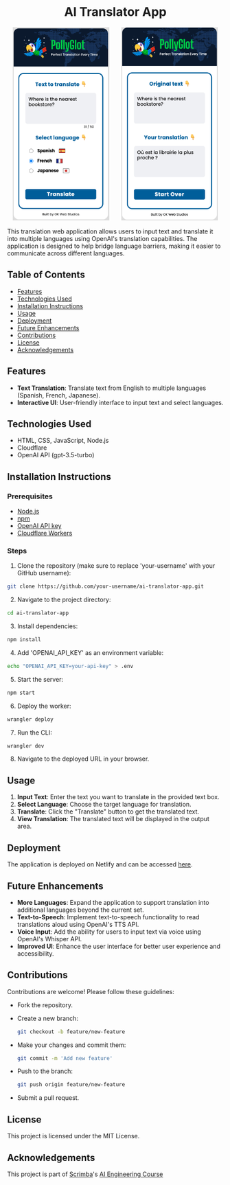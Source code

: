 <h1 align="center">AI Translator App</h1>

<p align="center">
  <img src="src/screenshots/france-q.png" width="225" height="450">&nbsp;&nbsp;&nbsp;&nbsp;&nbsp;&nbsp;
  <img src="src/screenshots/france-r.png" width="225" height="450">
</p>

This translation web application allows users to input text and translate it into multiple languages using OpenAI's translation capabilities. The application is designed to help bridge language barriers, making it easier to communicate across different languages.

## Table of Contents
- [Features](#features)
- [Technologies Used](#technologies-used)
- [Installation Instructions](#installation-instructions)
- [Usage](#usage)
- [Deployment](#deployment)
- [Future Enhancements](#future-enhancements)
- [Contributions](#contributions)
- [License](#license)
- [Acknowledgements](#acknowledgements)

## Features
- **Text Translation**: Translate text from English to multiple languages (Spanish, French, Japanese).
- **Interactive UI**: User-friendly interface to input text and select languages.

## Technologies Used
- HTML, CSS, JavaScript, Node.js
- Cloudflare
- OpenAI API (gpt-3.5-turbo)

## Installation Instructions

### Prerequisites
- [Node.js](https://nodejs.org/en/)
- [npm](https://www.npmjs.com/)
- [OpenAI API key](https://platform.openai.com/account/api-keys) 
- [Cloudflare Workers](https://workers.cloudflare.com/)

### Steps
1. Clone the repository (make sure to replace 'your-username' with your GitHub username):
  ```sh
  git clone https://github.com/your-username/ai-translator-app.git
  ```

2. Navigate to the project directory:
  ```sh
  cd ai-translator-app
  ```

3. Install dependencies:
  ```sh
  npm install
  ```
  
4. Add 'OPENAI_API_KEY' as an environment variable:
  ```sh
  echo "OPENAI_API_KEY=your-api-key" > .env
  ```

5. Start the server:
  ```sh
  npm start
  ```

6. Deploy the worker:
  ```sh
  wrangler deploy
  ```

7. Run the CLI:
  ```sh
  wrangler dev
  ```

8. Navigate to the deployed URL in your browser. 

## Usage
1. **Input Text**: Enter the text you want to translate in the provided text box.
2. **Select Language**: Choose the target language for translation.
3. **Translate**: Click the "Translate" button to get the translated text.
4. **View Translation**: The translated text will be displayed in the output area.

## Deployment
The application is deployed on Netlify and can be accessed [here](https://pollyglot-ai-app.netlify.app).

## Future Enhancements
- **More Languages**: Expand the application to support translation into additional languages beyond the current set.
- **Text-to-Speech**: Implement text-to-speech functionality to read translations aloud using OpenAI's TTS API.
- **Voice Input**: Add the ability for users to input text via voice using OpenAI's Whisper API.
- **Improved UI**: Enhance the user interface for better user experience and accessibility.

## Contributions
Contributions are welcome! Please follow these guidelines:
- Fork the repository.

- Create a new branch:
  ```sh
  git checkout -b feature/new-feature
  ```

- Make your changes and commit them: 
  ``` sh
  git commit -m 'Add new feature'
  ```

- Push to the branch:
  ```sh 
  git push origin feature/new-feature
  ```

- Submit a pull request.

## License
This project is licensed under the MIT License.

## Acknowledgements
This project is part of [Scrimba](https://v2.scrimba.com/)'s [AI Engineering Course](https://v2.scrimba.com/the-ai-engineer-path-c02v)
